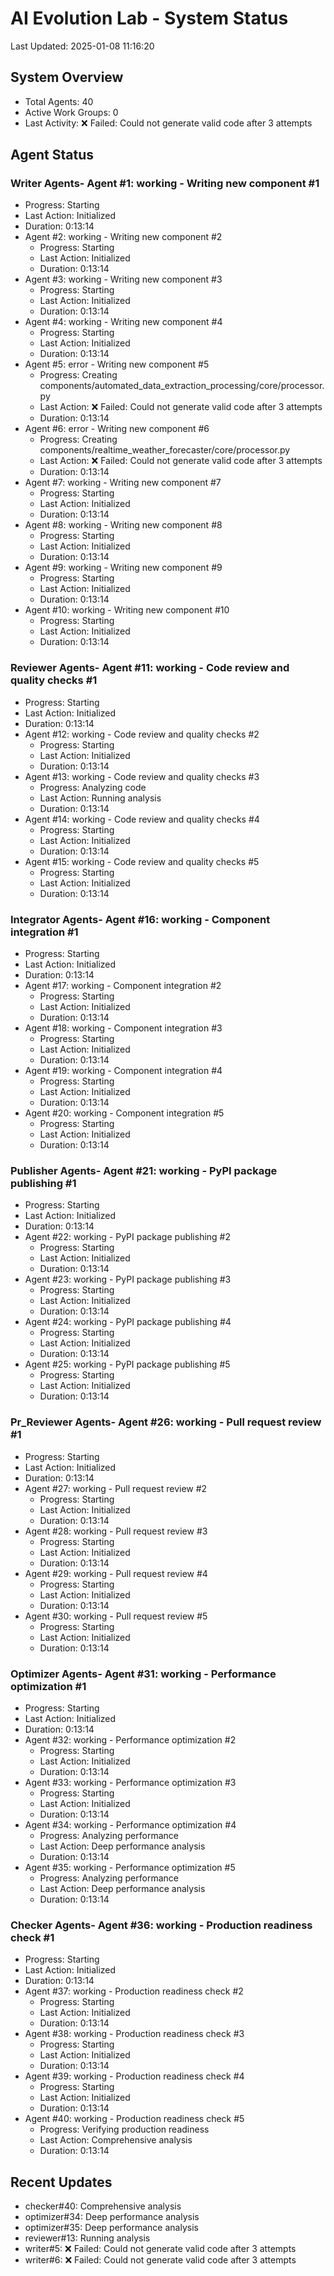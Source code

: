 # AI Evolution Lab - System Status
Last Updated: 2025-01-08 11:16:20

## System Overview
- Total Agents: 40
- Active Work Groups: 0
- Last Activity: ❌ Failed: Could not generate valid code after 3 attempts

## Agent Status

### Writer Agents- Agent #1: working - Writing new component #1
  - Progress: Starting
  - Last Action: Initialized
  - Duration: 0:13:14
- Agent #2: working - Writing new component #2
  - Progress: Starting
  - Last Action: Initialized
  - Duration: 0:13:14
- Agent #3: working - Writing new component #3
  - Progress: Starting
  - Last Action: Initialized
  - Duration: 0:13:14
- Agent #4: working - Writing new component #4
  - Progress: Starting
  - Last Action: Initialized
  - Duration: 0:13:14
- Agent #5: error - Writing new component #5
  - Progress: Creating components/automated_data_extraction_processing/core/processor.py
  - Last Action: ❌ Failed: Could not generate valid code after 3 attempts
  - Duration: 0:13:14
- Agent #6: error - Writing new component #6
  - Progress: Creating components/realtime_weather_forecaster/core/processor.py
  - Last Action: ❌ Failed: Could not generate valid code after 3 attempts
  - Duration: 0:13:14
- Agent #7: working - Writing new component #7
  - Progress: Starting
  - Last Action: Initialized
  - Duration: 0:13:14
- Agent #8: working - Writing new component #8
  - Progress: Starting
  - Last Action: Initialized
  - Duration: 0:13:14
- Agent #9: working - Writing new component #9
  - Progress: Starting
  - Last Action: Initialized
  - Duration: 0:13:14
- Agent #10: working - Writing new component #10
  - Progress: Starting
  - Last Action: Initialized
  - Duration: 0:13:14

### Reviewer Agents- Agent #11: working - Code review and quality checks #1
  - Progress: Starting
  - Last Action: Initialized
  - Duration: 0:13:14
- Agent #12: working - Code review and quality checks #2
  - Progress: Starting
  - Last Action: Initialized
  - Duration: 0:13:14
- Agent #13: working - Code review and quality checks #3
  - Progress: Analyzing code
  - Last Action: Running analysis
  - Duration: 0:13:14
- Agent #14: working - Code review and quality checks #4
  - Progress: Starting
  - Last Action: Initialized
  - Duration: 0:13:14
- Agent #15: working - Code review and quality checks #5
  - Progress: Starting
  - Last Action: Initialized
  - Duration: 0:13:14

### Integrator Agents- Agent #16: working - Component integration #1
  - Progress: Starting
  - Last Action: Initialized
  - Duration: 0:13:14
- Agent #17: working - Component integration #2
  - Progress: Starting
  - Last Action: Initialized
  - Duration: 0:13:14
- Agent #18: working - Component integration #3
  - Progress: Starting
  - Last Action: Initialized
  - Duration: 0:13:14
- Agent #19: working - Component integration #4
  - Progress: Starting
  - Last Action: Initialized
  - Duration: 0:13:14
- Agent #20: working - Component integration #5
  - Progress: Starting
  - Last Action: Initialized
  - Duration: 0:13:14

### Publisher Agents- Agent #21: working - PyPI package publishing #1
  - Progress: Starting
  - Last Action: Initialized
  - Duration: 0:13:14
- Agent #22: working - PyPI package publishing #2
  - Progress: Starting
  - Last Action: Initialized
  - Duration: 0:13:14
- Agent #23: working - PyPI package publishing #3
  - Progress: Starting
  - Last Action: Initialized
  - Duration: 0:13:14
- Agent #24: working - PyPI package publishing #4
  - Progress: Starting
  - Last Action: Initialized
  - Duration: 0:13:14
- Agent #25: working - PyPI package publishing #5
  - Progress: Starting
  - Last Action: Initialized
  - Duration: 0:13:14

### Pr_Reviewer Agents- Agent #26: working - Pull request review #1
  - Progress: Starting
  - Last Action: Initialized
  - Duration: 0:13:14
- Agent #27: working - Pull request review #2
  - Progress: Starting
  - Last Action: Initialized
  - Duration: 0:13:14
- Agent #28: working - Pull request review #3
  - Progress: Starting
  - Last Action: Initialized
  - Duration: 0:13:14
- Agent #29: working - Pull request review #4
  - Progress: Starting
  - Last Action: Initialized
  - Duration: 0:13:14
- Agent #30: working - Pull request review #5
  - Progress: Starting
  - Last Action: Initialized
  - Duration: 0:13:14

### Optimizer Agents- Agent #31: working - Performance optimization #1
  - Progress: Starting
  - Last Action: Initialized
  - Duration: 0:13:14
- Agent #32: working - Performance optimization #2
  - Progress: Starting
  - Last Action: Initialized
  - Duration: 0:13:14
- Agent #33: working - Performance optimization #3
  - Progress: Starting
  - Last Action: Initialized
  - Duration: 0:13:14
- Agent #34: working - Performance optimization #4
  - Progress: Analyzing performance
  - Last Action: Deep performance analysis
  - Duration: 0:13:14
- Agent #35: working - Performance optimization #5
  - Progress: Analyzing performance
  - Last Action: Deep performance analysis
  - Duration: 0:13:14

### Checker Agents- Agent #36: working - Production readiness check #1
  - Progress: Starting
  - Last Action: Initialized
  - Duration: 0:13:14
- Agent #37: working - Production readiness check #2
  - Progress: Starting
  - Last Action: Initialized
  - Duration: 0:13:14
- Agent #38: working - Production readiness check #3
  - Progress: Starting
  - Last Action: Initialized
  - Duration: 0:13:14
- Agent #39: working - Production readiness check #4
  - Progress: Starting
  - Last Action: Initialized
  - Duration: 0:13:14
- Agent #40: working - Production readiness check #5
  - Progress: Verifying production readiness
  - Last Action: Comprehensive analysis
  - Duration: 0:13:14


## Recent Updates
- checker#40: Comprehensive analysis
- optimizer#34: Deep performance analysis
- optimizer#35: Deep performance analysis
- reviewer#13: Running analysis
- writer#5: ❌ Failed: Could not generate valid code after 3 attempts
- writer#6: ❌ Failed: Could not generate valid code after 3 attempts
